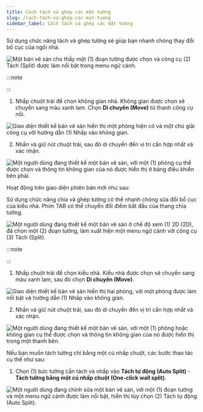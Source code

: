 ```yaml
---
title: Cách tách và ghép các mặt tường
slug: /cach-tach-va-ghep-cac-mat-tuong
sidebar_label: Cách tách và ghép các mặt tường
---
```


Sử dụng chức năng tách và ghép tường sẽ giúp bạn nhanh chóng thay đổi bố cục của ngôi nhà.

![Một bản vẽ sàn cho thấy một (1) đoạn tường được chọn và công cụ (2) Tách (Split) được làm nổi bật trong menu ngữ cảnh.](https://storage.googleapis.com/jegavn_kb/image_jegavn/96.1.png)

:::note

:::

1. Nhấp chuột trái để chọn không gian nhà. Không gian được chọn sẽ chuyển sang màu xanh lam. Chọn **Di chuyển (Move)** từ thanh công cụ nổi.

![Giao diện thiết kế bản vẽ sàn hiển thị một phòng hiện có và một chú giải công cụ với hướng dẫn (1) Nhấp vào không gian.](https://storage.googleapis.com/jegavn_kb/image_jegavn/96.2.png)

2. Nhấn và giữ nút chuột trái, sau đó di chuyển đến vị trí cần hợp nhất và xác nhận.

![Một người dùng đang thiết kế một bản vẽ sàn, với một (1) phòng cụ thể được chọn và thông tin không gian của nó được hiển thị ở bảng điều khiển bên phải.](https://storage.googleapis.com/jegavn_kb/image_jegavn/96.3.png)

Hoạt động trên giao diện phiên bản mới như sau:

Sử dụng chức năng chia và ghép tường có thể nhanh chóng sửa đổi bố cục của kiểu nhà. Phím TAB có thể chuyển đổi điểm bắt đầu của thang chia tường.

![Một người dùng đang thiết kế một bản vẽ sàn ở chế độ xem (1) 2D (2D), đã chọn một (2) đoạn tường, làm xuất hiện một menu ngữ cảnh với công cụ (3) Tách (Split).](https://storage.googleapis.com/jegavn_kb/image_jegavn/96.4.png)

:::note

:::

1. Nhấp chuột trái để chọn kiểu nhà. Kiểu nhà được chọn sẽ chuyển sang màu xanh lam, sau đó chọn **Di chuyển (Move)**.

![Giao diện thiết kế bản vẽ sàn hiển thị hai phòng, với một phòng được làm nổi bật và hướng dẫn (1) Nhấp vào không gian.](https://storage.googleapis.com/jegavn_kb/image_jegavn/96.5.png)

2. Nhấn và giữ nút chuột trái, sau đó di chuyển đến vị trí cần hợp nhất và xác nhận.

![Một người dùng đang thiết kế một bản vẽ sàn, với một (1) phòng hoặc không gian cụ thể được chọn và thông tin không gian của nó được hiển thị trong một thanh bên.](https://storage.googleapis.com/jegavn_kb/image_jegavn/96.6.png)

Nếu bạn muốn tách tường chỉ bằng một cú nhấp chuột, các bước thao tác cụ thể như sau:

1. Chọn (1) bức tường cần tách và nhấp vào **Tách tự động (Auto Split)** - **Tách tường bằng một cú nhấp chuột (One-click wall split)**.

![Một người dùng đang chỉnh sửa một bản vẽ sàn, với một (1) đoạn tường và một menu ngữ cảnh được làm nổi bật, hiển thị tùy chọn (2) Tách tự động (Auto Split).](https://storage.googleapis.com/jegavn_kb/image_jegavn/96.7.png)